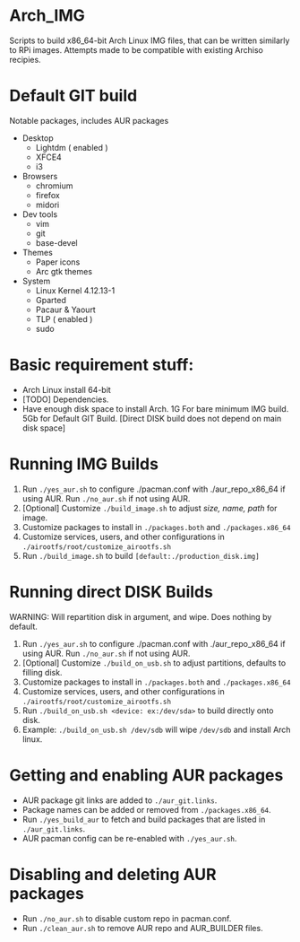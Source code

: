 # Arch_IMG
Scripts to build x86_64-bit Arch Linux IMG files, that can be written similarly to RPi images. Attempts made to be compatible with existing Archiso recipies.


# Default GIT build
Notable packages, includes AUR packages

   * Desktop
     - Lightdm ( enabled )
     - XFCE4
     - i3
   * Browsers
     - chromium
     - firefox
     - midori
   * Dev tools
     - vim
     - git
     - base-devel
   * Themes
     - Paper icons
     - Arc gtk themes
   * System
     - Linux Kernel 4.12.13-1
     - Gparted
     - Pacaur & Yaourt
     - TLP ( enabled )
     - sudo

# Basic requirement stuff:
  - Arch Linux install 64-bit
  - [TODO] Dependencies.
  - Have enough disk space to install Arch. 1G For bare minimum IMG build. 5Gb for Default GIT Build. [Direct DISK build does not depend on main disk space]

# Running IMG Builds
1. Run `./yes_aur.sh` to configure ./pacman.conf with ./aur_repo_x86_64 if using AUR. Run `./no_aur.sh` if not using AUR.
2. [Optional] Customize `./build_image.sh` to adjust *size, name, path* for image.
3. Customize packages to install in `./packages.both` and `./packages.x86_64`
4. Customize services, users, and other configurations in `./airootfs/root/customize_airootfs.sh`
5. Run `./build_image.sh` to build `[default:./production_disk.img]`

# Running direct DISK Builds
WARNING: Will repartition disk in argument, and wipe. Does nothing by default.
1. Run `./yes_aur.sh` to configure ./pacman.conf with ./aur_repo_x86_64 if using AUR. Run `./no_aur.sh` if not using AUR.
2. [Optional] Customize `./build_on_usb.sh` to adjust partitions, defaults to filling disk.
3. Customize packages to install in `./packages.both` and `./packages.x86_64`
4. Customize services, users, and other configurations in `./airootfs/root/customize_airootfs.sh`
5. Run `./build_on_usb.sh <device: ex:/dev/sda>` to build directly onto disk.
6. Example: `./build_on_usb.sh /dev/sdb` will wipe `/dev/sdb` and install Arch linux.

# Getting and enabling AUR packages
* AUR package git links are added to `./aur_git.links`.
* Package names can be added or removed from `./packages.x86_64`.
* Run `./yes_build_aur` to fetch and build packages that are listed in `./aur_git.links`.
* AUR pacman config can be re-enabled with `./yes_aur.sh`.
# Disabling and deleting AUR packages
* Run `./no_aur.sh` to disable custom repo in pacman.conf.
* Run `./clean_aur.sh` to remove AUR repo and AUR_BUILDER files.
